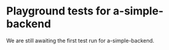 # Playground tests for a-simple-backend
We are still awaiting the first test run for a-simple-backend.

